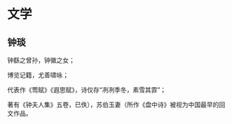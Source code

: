 # 文学

## 钟琰

钟繇之曾孙，钟徽之女；

博览记籍，尤善啸咏；

代表作《莺赋》《遐思赋》，诗仅存“冽冽季冬，素雪其霏”；

著有《钟夫人集》五卷，已佚），苏伯玉妻（所作《盘中诗》被视为中国最早的回文作品。
